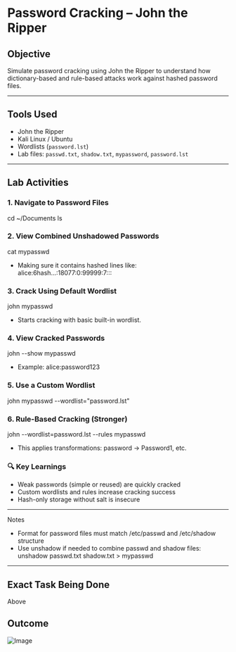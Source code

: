 # Password Cracking – John the Ripper

## Objective  
Simulate password cracking using John the Ripper to understand how dictionary-based and rule-based attacks work against hashed password files.

---

## Tools Used  
- John the Ripper  
- Kali Linux / Ubuntu  
- Wordlists (`password.lst`)  
- Lab files: `passwd.txt`, `shadow.txt`, `mypassword`, `password.lst`

---

## Lab Activities

### 1. Navigate to Password Files
cd ~/Documents
ls

### 2. View Combined Unshadowed Passwords
cat mypasswd
- Making sure it contains hashed lines like:
alice:$6$hash...:18077:0:99999:7:::

### 3. Crack Using Default Wordlist
john mypasswd
- Starts cracking with basic built-in wordlist.

### 4. View Cracked Passwords
john --show mypasswd
- Example: alice:password123

### 5. Use a Custom Wordlist
john mypasswd --wordlist="password.lst"

### 6. Rule-Based Cracking (Stronger)
john --wordlist=password.lst --rules mypasswd
- This applies transformations: password → Password1, etc.

### 🔍 Key Learnings
- Weak passwords (simple or reused) are quickly cracked
- Custom wordlists and rules increase cracking success
- Hash-only storage without salt is insecure
---

Notes
- Format for password files must match /etc/passwd and /etc/shadow structure
- Use unshadow if needed to combine passwd and shadow files: unshadow passwd.txt shadow.txt > mypasswd

---

## Exact Task Being Done 
Above 

## Outcome
![Image](https://github.com/user-attachments/assets/fb7da4c6-3dfa-440c-9f53-6c37a0c7607b)
